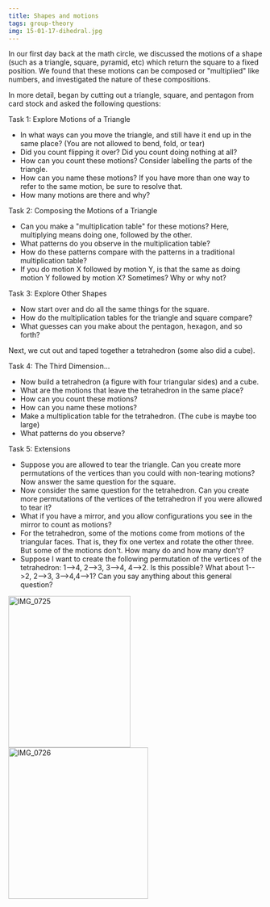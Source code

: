 ```yaml
---
title: Shapes and motions
tags: group-theory
img: 15-01-17-dihedral.jpg
---
```

In our first day back at the math circle, we discussed the motions of a shape (such as a triangle, square, pyramid, etc) which return the square to a fixed position. We found that these motions can be composed or "multiplied" like numbers, and investigated the nature of these compositions.<!--more-->

<p>In more detail, began by cutting out a triangle, square, and pentagon from card stock and asked the following questions:</p>
<p>Task 1: Explore Motions of a Triangle</p>
<ul>
<li>In what ways can you move the triangle, and still have it end up in the same place? (You are not allowed to bend, fold, or tear)</li>
<li>Did you count flipping it over? Did you count doing nothing at all?</li>
<li>How can you count these motions? Consider labelling the parts of the triangle.</li>
<li>How can you name these motions? If you have more than one way to refer to the same motion, be sure to resolve that.</li>
<li>How many motions are there and why?</li>
</ul>
<p>Task 2: Composing the Motions of a Triangle</p>
<ul>
<li>Can you make a "multiplication table" for these motions? Here, multiplying means doing one, followed by the other.</li>
<li>What patterns do you observe in the multiplication table?</li>
<li>How do these patterns compare with the patterns in a traditional multiplication table?</li>
<li>If you do motion X followed by motion Y, is that the same as doing motion Y followed by motion X? Sometimes? Why or why not?</li>
</ul>
<p>Task 3: Explore Other Shapes </p>
<ul>
<li>Now start over and do all the same things for the square.</li>
<li>How do the multiplication tables for the triangle and square compare?</li>
<li>What guesses can you make about the pentagon, hexagon, and so forth?</li>
</ul>
<p>Next, we cut out and taped together a tetrahedron (some also did a cube).</p>
<p>Task 4: The Third Dimension...</p>
<ul>
<li>Now build a tetrahedron (a figure with four triangular sides) and a cube.</li>
<li>What are the motions that leave the tetrahedron in the same place?</li>
<li>How can you count these motions?</li>
<li>How can you name these motions?</li>
<li>Make a multiplication table for the tetrahedron. (The cube is maybe too large)</li>
<li>What patterns do you observe?</li>
</ul>
<p>Task 5: Extensions</p>
<ul>
<li>Suppose you are allowed to tear the triangle. Can you create more permutations of the vertices than you could with non-tearing motions? Now answer the same question for the square.</li>
<li>Now consider the same question for the tetrahedron. Can you create more permutations of the vertices of the tetrahedron if you were allowed to tear it?</li>
<li>What if you have a mirror, and you allow configurations you see in the mirror to count as motions?</li>
<li>For the tetrahedron, some of the motions come from motions of the triangular faces. That is, they fix one vertex and rotate the other three. But some of the motions don't. How many do and how many don't?</li>
<li>Suppose I want to create the following permutation of the vertices of the tetrahedron: 1--&gt;4, 2--&gt;3, 3--&gt;4, 4--&gt;2. Is this possible? What about 1--&gt;2, 2--&gt;3, 3--&gt;4,4--&gt;1? Can you say anything about this general question?</li>
</ul>

<img src="{{ site.baseurl }}/assets/misc/IMG_0725-242x300.jpg" alt="IMG_0725" width="242" height="300"/>

<img src="{{ site.baseurl }}/assets/misc/IMG_0726-277x300.jpg" alt="IMG_0726" width="277" height="300"/>

